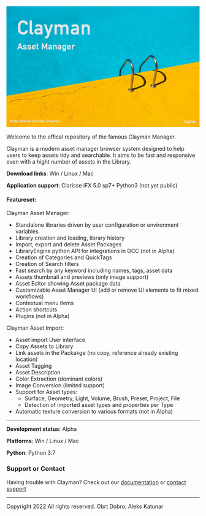 <img src="splash.png">

Welcome to the offical repository of the famous Clayman Manager.

Clayman is a modern asset manager browser system designed to
help users to keep assets tidy and searchable. It aims to be fast and responsive even with a hight number of assets in the Library.

**Download links**: Win / Linux / Mac

**Application support**: Clarisse iFX 5.0 sp7+ Python3 (not yet public)

#### Featureset:
Clayman Asset Manager:
  - Standalone libraries driven by user configuration or environment variables
  - Library creation and loading, library history
  - Import, export and delete Asset Packages
  - LibraryEngine python API for integrations in DCC (not in Alpha)
  - Creation of Categories and QuickTags
  - Creation of Search filters 
  - Fast search by any keyword including names, tags, asset data
  - Assets thumbnail and previews (only image support)
  - Asset Editor showing Asset package data 
  - Customizable Asset Manager UI (add or remove UI elements to fit mixed workflows)
  - Contextual menu items
  - Action shortcuts
  - Plugins (not in Alpha)


Clayman Asset Import:
  - Asset import User interface
  - Copy Assets to Library
  - Link assets in the Packakge (no copy, reference already existing location)
  - Asset Tagging
  - Asset Description
  - Color Extraction (dominant colors)
  - Image Conversion (limited support)
  - Support for Asset types:
    - Surface, Geometry, Light, Volume, Brush, Preset, Project, File
    - Detection of imported asset types and properties per Type
  - Automatic texture conversion to various formats (not in Alpha)




  ---
  
**Development status:** Alpha

**Platforms**: Win / Linux / Mac

**Python**: Python 3.7


### Support or Contact

Having trouble with Clayman? Check out our [documentation](https://www.clayman.app/help) or [contact support](https://www.clayman.app/support)


  ---
Copyright 2022 All rights reserved. Obrt Dobro, Aleks Katunar
